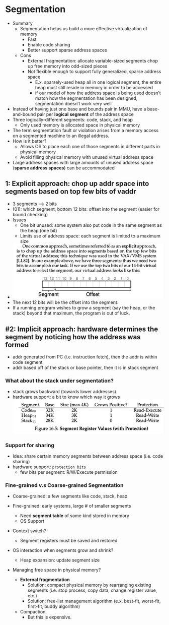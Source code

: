 # Segmentation

- Summary
  - Segmentation helps us build a more effective virtualization of memory
    - Fast
    - Enable code sharing
    - Better support sparse address spaces
  - Cons
    - External fragmentation: allocate variable-sized segments chop up free memory into odd-sized pieces
    - Not flexible enough to support fully generalized, sparse address space
      - E.x. sparsely-used heap all in one logical segment, the entire heap must still reside in memory in order to be accessed
      - if our model of how the address space is being used doesn’t match how the segmentation has been designed, segmentation doesn’t work very well
- Instead of having just one base and bounds pair in MMU, have a base-and-bound pair per **logical segment** of the address space
- Three logically-different segments: code, stack, and heap
  - Only used memory is allocated space in physical memory
- The term segmentation fault or violation arises from a memory access on a segmented machine to an illegal address.
- How is it better?
  - Allows OS to place each one of those segments in different parts in physical memory
  - Avoid filling physical memory with unused virtual address space
- Large address spaces with large amounts of unused address space (**sparse address spaces**) can be accommodated

## 1: Explicit approach: chop up addr space into segments based on top few bits of vaddr

- 3 segments —> 2 bits
- (01): which segment, bottom 12 bits: offset into the segment (easier for bound checking)
- Issues
  - One bit unused: some system also put code in the same segment as the heap (one bit)
  - Limits use of address space: each segment is limited to a maximum size
- ![alt text](images/image-2.png)
- The next 12 bits will be the offset into the segment.
- If a running program wishes to grow a segment (say the heap, or the stack) beyond that maximum, the program is out of luck.

## #2: Implicit approach: hardware determines the segment by noticing how the address was formed

- addr generated from PC (i.e. instruction fetch), then the addr is within code segment
- addr based off of the stack or base pointer, then it is in stack segment

### What about the stack under segmentation?

- stack grows backward (towards lower addresses)
- hardware support: a bit to know which way it grows
  ![alt text](images/image-3.png)

### Support for sharing

- Idea: share certain memory segments between address space (i.e. code sharing)
- hardware support: `protection bits`
  - few bits per segment: R/W/Execute permission

### Fine-grained v.s Coarse-grained Segmentation

- Coarse-grained: a few segments like code, stack, heap
- Fine-grained: early systems, large # of smaller segments

  - Need **segment table** of some kind stored in memory
  - OS Support
- Context switch?

  - Segment registers must be saved and restored
- OS interaction when segments grow and shrink?

  - Heap expansion: update segment size
- Managing free space in physical memory?

  - **External fragmentation**
    - Solution: compact physical memory by rearranging existing segments (i.e. stop process, copy data, change register value, etc.)
    - Solution: free-list management algorithm (e.x. best-fit, worst-fit, first-fit, buddy algorithm)
  - Compaction.
    - But this is expensive.
